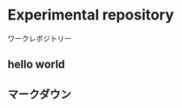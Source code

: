 # Experimental repository #
ワークレポジトリー


hello world
-----------

## マークダウン ##

  [image]: "https://raw.githubusercontent.com/nemo-kaz/repos1/master/training.jpg"

